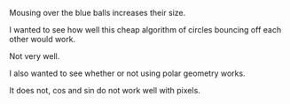 Mousing over the blue balls increases their size.

I wanted to see how well this cheap algorithm of circles bouncing off each other would work.

Not very well.

I also wanted to see whether or not using polar geometry works.

It does not, cos and sin do not work well with pixels.
